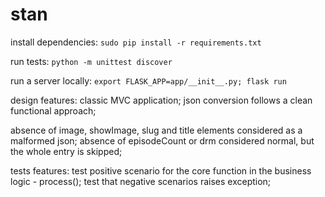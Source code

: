 # stan

install dependencies: `sudo pip install -r requirements.txt`

run tests: `python -m unittest discover`

run a server locally: `export FLASK_APP=app/__init__.py; flask run`

design features: 
classic MVC application; 
json conversion follows a clean functional approach;

absence of image, showImage, slug and title elements considered as a malformed json;
absence of episodeCount or drm considered normal, but the whole entry is skipped;

tests features: 
test positive scenario for the core function in the business logic - process();
test that negative scenarios raises exception;
